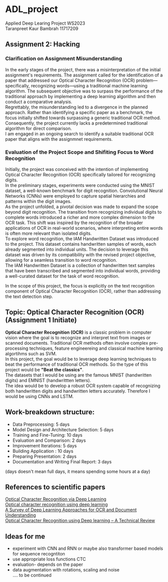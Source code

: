 # ADL_project
Applied Deep Learing Project WS2023 <br>
Taranpreet Kaur Bambrah 11717209

## Assignment 2: Hacking
### Clarification on Assignment Misunderstanding
In the early stages of the project, there was a misinterpretation of the initial assignment's requirements. The assignment called for the identification of a paper that addressed our Optical Character Recognition (OCR) problem—specifically, recognizing words—using a traditional machine learning algorithm. The subsequent objective was to surpass the performance of the traditional approach by implementing a deep learning algorithm and then conduct a comparative analysis. <br>
Regrettably, the misunderstanding led to a divergence in the planned approach. Rather than identifying a specific paper as a benchmark, the focus initially shifted towards surpassing a generic traditional OCR method. Consequently, the project currently lacks a predetermined traditional algorithm for direct comparison. <br>
I am engaged in an ongoing search to identify a suitable traditional OCR paper that aligns with the assignmnet requirements.

### Evaluation of the Project Scope and Shifiting Focus to Word Recognition
Initially, the project was conceived with the intention of implementing Optical Character Recognition (OCR) specifically tailored for recognizing digits. <br>
In the preliminary stages, experiments were conducted using the MNIST dataset, a well-known benchmark for digit recognition. Convolutional Neural Networks (CNNs) were employed to capture spatial hierarchies and patterns within the digit images. <br>
As the project unfolded, a pivotal decision was made to expand the scope beyond digit recognition. The transition from recognizing individual digits to complete words introduced a richer and more complex dimension to the OCR task. This shift was inspired by the recognition of the broader applications of OCR in real-world scenarios, where interpreting entire words is often more relevant than isolated digits. <br>
To explore word recognition, the IAM Handwritten Dataset was introduced to the project. This dataset contains handwritten samples of words, each already segmented into individual units. The decision to leverage this dataset was driven by its compatibility with the revised project objective, allowing for a seamless transition to word recognition. <br>
The IAM Handwritten Dataset is a collection of handwritten text samples that have been transcribed and segmented into individual words, providing a well-curated dataset for the task of word recognition. <br>

In the scope of this project, the focus is explicitly on the text recognition component of Optical Character Recognition (OCR), rather than addressing the text detection step. <br>


## Topic: Optical Character Recognition (OCR) (Assignment 1 Initiate)
**Optical Character Recognition (OCR)** is a classic problem in computer vision where the goal is to recognize and interpret text from images or scanned documents. Traditional OCR methods often involve complex pre-processing techniques, feature engineereing and classical machine learning algortihms such as SVM. <br>
In this project, the goal would be to leverage deep learning techniques to beat the performance of traditional OCR methods. So the type of this project would be **"Beat the classics"**.  <br>
The datasets that I would be using are the famous MNIST (handwritten digits) and EMNIST (handwrittten letters). <br>
The idea would be to develop a robust OCR system capable of recognizing both handwritten digits and handwritten letters accurately. Therefore I would be using CNNs and LSTM.

## Work-breakdown structure:
- Data Preprocessing: 5 days
- Model Design and Architecture Selection: 5 days
- Training and Fine-Tuning:  10 days
- Evaluation and Comparison: 2 days
- Improvement Iterations: 5 days
- Building Application : 10 days
- Preparing Presentation: 2 days 
- Documentation and Writing Final Report: 3 days

(days doesn't mean full days, it means spending some hours at a day)

## References to scientific papers
[Optical Character Recognition via Deep Learning](https://cs230.stanford.edu/files_winter_2018/projects/6910235.pdf) <br>
[Optical character recognition using deep learning](https://dspace5.zcu.cz/bitstream/11025/48953/1/Thesis___Pavel_Andrlik.pdf) <br>
[A Survey of Deep Learning Approaches for OCR and Document Understanding](https://ml-retrospectives.github.io/neurips2020/camera_ready/29.pdf) <br>
[Optical Character Recognition using Deep learning – A Technical Review](https://www.researchgate.net/publication/326009476_Optical_Character_Recognition_using_Deep_learning_-_A_Technical_Review) <br>

## Ideas for me
- experiment with CNN and RNN or maybe also transformer based models for sequence recogntiton
- use appropriate loss functions CTC
- evaluation- depends on the paper
- data augmentation with rotations, scaling and noise  <br>
.... to be continued
